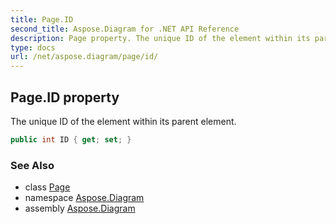 ```yaml
---
title: Page.ID
second_title: Aspose.Diagram for .NET API Reference
description: Page property. The unique ID of the element within its parent element
type: docs
url: /net/aspose.diagram/page/id/
---
```

## Page.ID property

The unique ID of the element within its parent element.

```csharp
public int ID { get; set; }
```

### See Also

* class [Page](../)
* namespace [Aspose.Diagram](../../page/)
* assembly [Aspose.Diagram](../../../)


